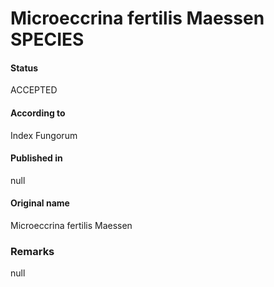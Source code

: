# Microeccrina fertilis Maessen SPECIES

#### Status
ACCEPTED

#### According to
Index Fungorum

#### Published in
null

#### Original name
Microeccrina fertilis Maessen

### Remarks
null